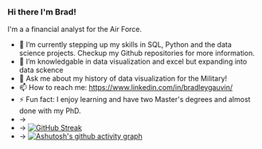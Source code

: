 ### Hi there I'm Brad!

I'm a a financial analyst for the Air Force.

- 🔭 I’m currently  stepping up my skills in SQL, Python and the data science projects.  Checkup my Github repositories for more information. 
- 🌱 I’m knowledgable in data visualization and excel but expanding into data sckence
- 💬 Ask me about my history of data visualization for the Military!
- 📫 How to reach me: https://www.linkedin.com/in/bradleygauvin/
- ⚡ Fun fact: I enjoy learning and have two Master's degrees and almost done with my PhD.  
- ->
- -> [![GitHub Streak](https://github-readme-streak-stats.herokuapp.com?user=bradgauvin&theme=dark)](https://git.io/streak-stats)
- -> [![Ashutosh's github activity graph](https://activity-graph.herokuapp.com/graph?username=bradgauvin&theme=dracula)](https://github.com/ashutosh00710/github-readme-activity-graph)
